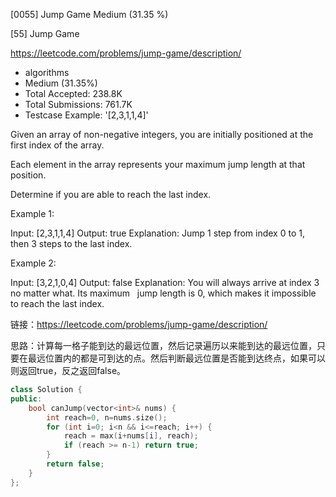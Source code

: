 [0055] Jump Game                                                    Medium (31.35 %)

<!--front-->	
[55] Jump Game  

https://leetcode.com/problems/jump-game/description/

* algorithms
* Medium (31.35%)
* Total Accepted:    238.8K
* Total Submissions: 761.7K
* Testcase Example:  '[2,3,1,1,4]'

Given an array of non-negative integers, you are initially positioned at the first index of the array.

Each element in the array represents your maximum jump length at that position.

Determine if you are able to reach the last index.

Example 1:


Input: [2,3,1,1,4]
Output: true
Explanation: Jump 1 step from index 0 to 1, then 3 steps to the last index.


Example 2:


Input: [3,2,1,0,4]
Output: false
Explanation: You will always arrive at index 3 no matter what. Its maximum
             jump length is 0, which makes it impossible to reach the last index.








<!--back-->

链接：https://leetcode.com/problems/jump-game/description/

思路：计算每一格子能到达的最远位置，然后记录遍历以来能到达的最远位置，只要在最远位置内的都是可到达的点。然后判断最远位置是否能到达终点，如果可以则返回true，反之返回false。

```cpp
class Solution {
public:
    bool canJump(vector<int>& nums) {
        int reach=0, n=nums.size();
        for (int i=0; i<n && i<=reach; i++) {
            reach = max(i+nums[i], reach);
            if (reach >= n-1) return true;
        }
        return false;
    }
};
```


